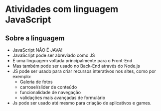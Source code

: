 # Atividades com linguagem JavaScript

## Sobre a linguagem

- JavaScript NÃO É JAVA!
- JavaScript pode ser abreviado como JS
- É uma linguagem voltada principalmente para o Front-End
- Mas também pode ser usado no Back-End através do Node.js
- JS pode ser usado para criar recursos interativos nos sites, como por exemplo:
    - Galeria de fotos 
    - carrosel/slider de conteúdo 
    - funcionalidade de navegação 
    - validações mais avançadas de formulário
- Js pode ser usado até mesmo para criação de aplicativos e games.